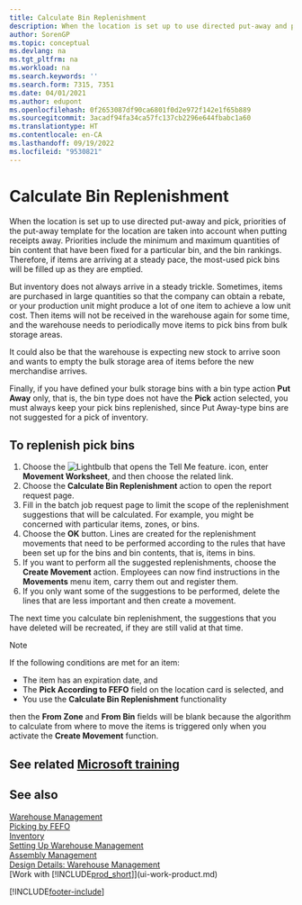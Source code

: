 ```yaml
---
title: Calculate Bin Replenishment
description: When the location is set up to use directed put-away and pick, priorities of the put-away template for the location are taken into account when putting receipts away.
author: SorenGP
ms.topic: conceptual
ms.devlang: na
ms.tgt_pltfrm: na
ms.workload: na
ms.search.keywords: ''
ms.search.form: 7315, 7351
ms.date: 04/01/2021
ms.author: edupont
ms.openlocfilehash: 0f2653087df90ca6801f0d2e972f142e1f65b889
ms.sourcegitcommit: 3acadf94fa34ca57fc137cb2296e644fbabc1a60
ms.translationtype: HT
ms.contentlocale: en-CA
ms.lasthandoff: 09/19/2022
ms.locfileid: "9530821"
---
```

# <a name="calculate-bin-replenishment"></a>Calculate Bin Replenishment

When the location is set up to use directed put-away and pick, priorities of the put-away template for the location are taken into account when putting receipts away. Priorities include the minimum and maximum quantities of bin content that have been fixed for a particular bin, and the bin rankings. Therefore, if items are arriving at a steady pace, the most-used pick bins will be filled up as they are emptied.  

But inventory does not always arrive in a steady trickle. Sometimes, items are purchased in large quantities so that the company can obtain a rebate, or your production unit might produce a lot of one item to achieve a low unit cost. Then items will not be received in the warehouse again for some time, and the warehouse needs to periodically move items to pick bins from bulk storage areas.  

It could also be that the warehouse is expecting new stock to arrive soon and wants to empty the bulk storage area of items before the new merchandise arrives.  

Finally, if you have defined your bulk storage bins with a bin type action **Put Away** only, that is, the bin type does not have the **Pick** action selected, you must always keep your pick bins replenished, since Put Away-type bins are not suggested for a pick of inventory.  

## <a name="to-replenish-pick-bins"></a>To replenish pick bins

1.  Choose the ![Lightbulb that opens the Tell Me feature.](media/ui-search/search_small.png "Tell me what you want to do") icon, enter **Movement Worksheet**, and then choose the related link.  
2.  Choose the **Calculate Bin Replenishment** action to open the report request page.  
3.  Fill in the batch job request page to limit the scope of the replenishment suggestions that will be calculated. For example, you might be concerned with particular items, zones, or bins.  
4.  Choose the **OK** button. Lines are created for the replenishment movements that need to be performed according to the rules that have been set up for the bins and bin contents, that is, items in bins.  
5.  If you want to perform all the suggested replenishments, choose the **Create Movement** action. Employees can now find instructions in the **Movements** menu item, carry them out and register them.  
6.  If you only want some of the suggestions to be performed, delete the lines that are less important and then create a movement.  

The next time you calculate bin replenishment, the suggestions that you have deleted will be recreated, if they are still valid at that time.  

> [!NOTE]  
>  If the following conditions are met for an item:  
>   
>  -   The item has an expiration date, and  
> -   The **Pick According to FEFO** field on the location card is selected, and  
> -   You use the **Calculate Bin Replenishment** functionality  
>   
>  then the **From Zone** and **From Bin** fields will be blank because the algorithm to calculate from where to move the items is triggered only when you activate the **Create Movement** function.  

## <a name="see-related-microsoft-training"></a>See related [Microsoft training](/training/modules/move-items/)

## <a name="see-also"></a>See also 

[Warehouse Management](warehouse-manage-warehouse.md)  
[Picking by FEFO](warehouse-picking-by-fefo.md)  
[Inventory](inventory-manage-inventory.md)  
[Setting Up Warehouse Management](warehouse-setup-warehouse.md)  
[Assembly Management](assembly-assemble-items.md)  
[Design Details: Warehouse Management](design-details-warehouse-management.md)  
[Work with [!INCLUDE[prod_short](includes/prod_short.md)]](ui-work-product.md)


[!INCLUDE[footer-include](includes/footer-banner.md)]
